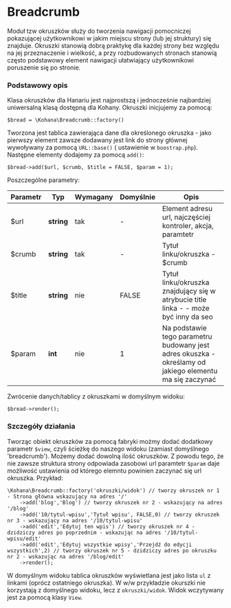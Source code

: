 # Breadcrumb

Moduł tzw okruszków służy do tworzenia nawigacji pomocniczej pokazującej użytkownikowi w jakim miejscu strony (lub jej struktury) się znajduje. Okruszki stanowią dobrą praktykę dla każdej strony bez względu na jej przeznaczenie i wielkość, a przy rozbudowanych stronach stanowią często podstawowy element nawigacji ułatwiający użytkownikowi poruszenie się po stronie. 

### Podstawowy opis

Klasa okruszków dla Hanariu jest najprostszą i jednocześnie najbardziej uniwersalną klasą dostępną dla Kohany. Okruszki inicjujemy za pomocą:

	$bread = \Kohana\Breadcrumb::factory()

Tworzona jest tablica zawierająca dane dla określonego okruszka - jako pierwszy element zawsze dodawany jest link do strony głównej wywoływany za pomocą `URL::base()` ( ustawienie w `boostrap.php`). Następne elementy dodajemy za pomocą `add()`:

	$bread->add($url, $crumb, $title = FALSE, $param = 1);

Poszczególne parametry:

Parametr         | Typ      | Wymagany    | Domyślnie | Opis
---------------- | ------------ | --------- | -------- | -----------
$url              | __string__   | tak | -       |  Element adresu url, najczęściej kontroler, akcja, paramtetr
$crumb         | __string__   | tak | -      | Tytuł linku/okruszka - <a>$crumb</a>
$title             | __string__     | nie      | FALSE      | Tytuł linku/okruszka znajdujący się w atrybucie title linka - <a title="$title"></a> - może być inny da seo
$param   | __int__   | nie      | 1         | Na podstawie tego parametru budowany jest adres okuszka - określamy od jakiego elementu ma się zaczynać

Zwrócenie danych/tablicy z okruszkami w domyślnym widoku:

	$bread->render();

### Szczegóły działania

Tworząc obiekt okruszków za pomocą fabryki możmy dodać dodatkowy parametr `$view`, czyli ścieżkę do naszego widoku (zamiast domyślnego 'breadcrumb'). Możemy dodać dowolną ilość okruszków. Z powodu tego, że nie zawsze struktura strony odpowiada zasobowi url paramtetr `$param` daje możliwość ustawienia od którego elemntu powinien zaczynać się url okruszka. Przykład:

	\Kohana\Breadcrumb::factory('okruszki/widok') // tworzy okruszek nr 1 - Strona główna wskazujący na adres '/'
		->add('blog','Blog') // tworzy okruszek nr 2 - wskazujący na adres '/blog'
		->add('10/tytul-wpisu','Tytuł wpisu', FALSE,0) // tworzy okruszek nr 3 - wskazujący na adres '/10/tytul-wpisu'
		->add('edit','Edytuj ten wpis') // tworzy okruszek nr 4 - dzidziczy adres po poprzednim - wskazując na adres '/10/tytul-wpisu/edit'
		->add('edit','Edytuj wszystkie wpisy','Przejdź do edycji wszystkich',2) // tworzy okruszek nr 5 - dzidziczy adres po okruszku nr 2 - wskazując na adres '/blog/edit'
		->render();

W domyślnym widoku tablica okruszków wyświetlana jest jako lista `ul` z linkami (oprócz ostatniego okruszka). W w/w przykładzie okurszki nie korzystają z domyślnego widoku, lecz z `okruszki/widok`. Widok wczytywany jest za pomocą klasy `View`.
		
